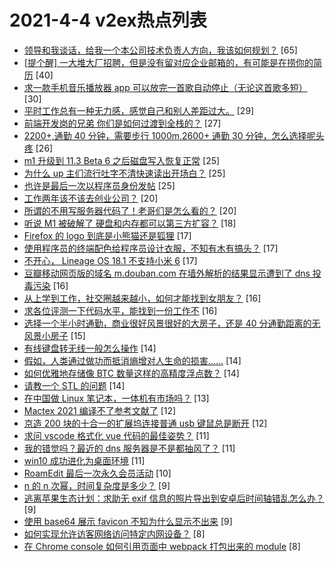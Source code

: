 # 2021-4-4 v2ex热点列表

+ [领导和我谈话，给我一个本公司技术负责人方向，我该如何规划？](https://www.v2ex.com/t/767885#reply65) [65]
+ [[提个醒] 一大堆大厂招聘，但是没有留对应企业邮箱的，有可能是在捞你的简历](https://www.v2ex.com/t/767879#reply40) [40]
+ [求一款手机音乐播放器 app 可以放完一首歌自动停止（无论这首歌多短）](https://www.v2ex.com/t/767921#reply30) [30]
+ [平时工作总有一种无力感，感觉自己和别人差距过大。](https://www.v2ex.com/t/767938#reply29) [29]
+ [前端开发岗的兄弟 你们是如何过渡到全栈的？](https://www.v2ex.com/t/767877#reply27) [27]
+ [2200+,通勤 40 分钟，需要步行 1000m,2600+ 通勤 30 分钟，怎么选择呢头疼](https://www.v2ex.com/t/767890#reply26) [26]
+ [m1 升级到 11.3 Beta 6 之后磁盘写入恢复正常](https://www.v2ex.com/t/767897#reply25) [25]
+ [为什么 up 主们流行吐字不清快速读出开场白？](https://www.v2ex.com/t/767902#reply25) [25]
+ [也许是最后一次以程序员身份发帖](https://www.v2ex.com/t/767990#reply25) [25]
+ [工作两年该不该去创业公司？](https://www.v2ex.com/t/767915#reply20) [20]
+ [所谓的不用写服务器代码了！老哥们是怎么看的？](https://www.v2ex.com/t/767982#reply20) [20]
+ [听说 M1 被破解了 硬盘和内存都可以第三方扩容？](https://www.v2ex.com/t/767969#reply18) [18]
+ [Firefox 的 logo 到底是小熊猫还是狐狸](https://www.v2ex.com/t/767875#reply17) [17]
+ [使用程序员的终端配色给程序员设计衣服，不知有木有搞头？](https://www.v2ex.com/t/767878#reply17) [17]
+ [不开心， Lineage OS 18.1 不支持小米 6](https://www.v2ex.com/t/767945#reply17) [17]
+ [豆瓣移动网页版的域名 m.douban.com 在墙外解析的结果显示遭到了 dns 投毒污染](https://www.v2ex.com/t/767917#reply16) [16]
+ [从上学到工作，社交圈越来越小，如何才能找到女朋友？](https://www.v2ex.com/t/767934#reply16) [16]
+ [求各位评测一下代码水平，能找到一份工作不](https://www.v2ex.com/t/767953#reply16) [16]
+ [选择一个半小时通勤，商业很好风景很好的大房子，还是 40 分通勤距离的无风景小房子](https://www.v2ex.com/t/767955#reply15) [15]
+ [有线键盘转无线一般怎么操作](https://www.v2ex.com/t/767914#reply14) [14]
+ [假如，人类通过做功而抵消熵增对人生命的损害……](https://www.v2ex.com/t/767966#reply14) [14]
+ [如何优雅地存储像 BTC 数量这样的高精度浮点数？](https://www.v2ex.com/t/767974#reply14) [14]
+ [请教一个 STL 的问题](https://www.v2ex.com/t/767994#reply14) [14]
+ [在中国做 Linux 笔记本，一体机有市场吗？](https://www.v2ex.com/t/768012#reply13) [13]
+ [Mactex 2021 编译不了参考文献了](https://www.v2ex.com/t/767895#reply12) [12]
+ [京造 200 块的十合一的扩展坞连接普通 usb 键鼠总是断开](https://www.v2ex.com/t/767920#reply12) [12]
+ [求问 vscode 格式化 vue 代码的最佳姿势？](https://www.v2ex.com/t/767876#reply11) [11]
+ [我的错觉吗？最近的 dns 服务器是不是都抽风了？](https://www.v2ex.com/t/767930#reply11) [11]
+ [win10 成功进化为桌面环境](https://www.v2ex.com/t/767975#reply11) [11]
+ [RoamEdit 最后一次永久会员活动](https://www.v2ex.com/t/767894#reply10) [10]
+ [n 的 n 次幂，时间复杂度是多少？](https://www.v2ex.com/t/767887#reply9) [9]
+ [逃离苹果生态计划：求助无 exif 信息的照片导出到安卓后时间轴错乱怎么办？](https://www.v2ex.com/t/767910#reply9) [9]
+ [使用 base64 展示 favicon 不知为什么显示不出来](https://www.v2ex.com/t/767948#reply9) [9]
+ [如何实现允许访客网络访问特定内网设备？](https://www.v2ex.com/t/767884#reply8) [8]
+ [在 Chrome console 如何引用页面中 webpack 打包出来的 module](https://www.v2ex.com/t/767977#reply8) [8]

